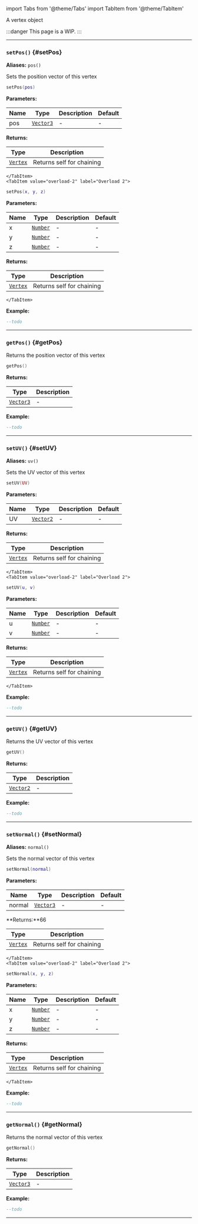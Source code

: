 import Tabs from '@theme/Tabs'
import TabItem from '@theme/TabItem'

A vertex object

:::danger
This page is a WIP.
:::

---

### <code>setPos()</code> \{#setPos}

**Aliases:** `pos()`

Sets the position vector of this vertex

<Tabs>
    <TabItem value="overload-1" label="Overload 1">

```lua
setPos(pos)
```

**Parameters:**

| Name | Type                                             | Description | Default |
| ---- | ------------------------------------------------ | ----------- | ------- |
| pos  | <code>[Vector3](/globals/Vectors/Vector3)</code> | -           | -       |

**Returns:**

| Type                                          | Description               |
| --------------------------------------------- | ------------------------- |
| <code>[Vertex](/globals/Models/Vertex)</code> | Returns self for chaining |

    </TabItem>
    <TabItem value="overload-2" label="Overload 2">

```lua
setPos(x, y, z)
```

**Parameters:**

| Name | Type                                            | Description | Default |
| ---- | ----------------------------------------------- | ----------- | ------- |
| x    | <code>[Number](/tutorials/types/Numbers)</code> | -           | -       |
| y    | <code>[Number](/tutorials/types/Numbers)</code> | -           | -       |
| z    | <code>[Number](/tutorials/types/Numbers)</code> | -           | -       |

**Returns:**

| Type                                          | Description               |
| --------------------------------------------- | ------------------------- |
| <code>[Vertex](/globals/Models/Vertex)</code> | Returns self for chaining |

    </TabItem>

</Tabs>

**Example:**

```lua
--todo
```

---

### <code>getPos()</code> \{#getPos}

Returns the position vector of this vertex

```lua
getPos()
```

**Returns:**

| Type                                             | Description |
| ------------------------------------------------ | ----------- |
| <code>[Vector3](/globals/Vectors/Vector3)</code> | -           |

**Example:**

```lua
--todo
```

---

### <code>setUV()</code> \{#setUV}

**Aliases:** `uv()`

Sets the UV vector of this vertex

<Tabs>
    <TabItem value="overload-1" label="Overload 1">

```lua
setUV(UV)
```

**Parameters:**

| Name | Type                                             | Description | Default |
| ---- | ------------------------------------------------ | ----------- | ------- |
| UV   | <code>[Vector2](/globals/Vectors/Vector2)</code> | -           | -       |

**Returns:**

| Type                                          | Description               |
| --------------------------------------------- | ------------------------- |
| <code>[Vertex](/globals/Models/Vertex)</code> | Returns self for chaining |

    </TabItem>
    <TabItem value="overload-2" label="Overload 2">

```lua
setUV(u, v)
```

**Parameters:**

| Name | Type                                            | Description | Default |
| ---- | ----------------------------------------------- | ----------- | ------- |
| u    | <code>[Number](/tutorials/types/Numbers)</code> | -           | -       |
| v    | <code>[Number](/tutorials/types/Numbers)</code> | -           | -       |

**Returns:**

| Type                                          | Description               |
| --------------------------------------------- | ------------------------- |
| <code>[Vertex](/globals/Models/Vertex)</code> | Returns self for chaining |

    </TabItem>

</Tabs>

**Example:**

```lua
--todo
```

---

### <code>getUV()</code> \{#getUV}

Returns the UV vector of this vertex

```lua
getUV()
```

**Returns:**

| Type                                             | Description |
| ------------------------------------------------ | ----------- |
| <code>[Vector2](/globals/Vectors/Vector2)</code> | -           |

**Example:**

```lua
--todo
```

---

### <code>setNormal()</code> \{#setNormal}

**Aliases:** `normal()`

Sets the normal vector of this vertex

<Tabs>
    <TabItem value="overload-1" label="Overload 1">

```lua
setNormal(normal)
```

**Parameters:**

| Name   | Type                                             | Description | Default |
| ------ | ------------------------------------------------ | ----------- | ------- |
| normal | <code>[Vector3](/globals/Vectors/Vector3)</code> | -           | -       |

**Returns:**66

| Type                                          | Description               |
| --------------------------------------------- | ------------------------- |
| <code>[Vertex](/globals/Models/Vertex)</code> | Returns self for chaining |

    </TabItem>
    <TabItem value="overload-2" label="Overload 2">

```lua
setNormal(x, y, z)
```

**Parameters:**

| Name | Type                                            | Description | Default |
| ---- | ----------------------------------------------- | ----------- | ------- |
| x    | <code>[Number](/tutorials/types/Numbers)</code> | -           | -       |
| y    | <code>[Number](/tutorials/types/Numbers)</code> | -           | -       |
| z    | <code>[Number](/tutorials/types/Numbers)</code> | -           | -       |

**Returns:**

| Type                                          | Description               |
| --------------------------------------------- | ------------------------- |
| <code>[Vertex](/globals/Models/Vertex)</code> | Returns self for chaining |

    </TabItem>

</Tabs>

**Example:**

```lua
--todo
```

---

### <code>getNormal()</code> \{#getNormal}

Returns the normal vector of this vertex

```lua
getNormal()
```

**Returns:**

| Type                                             | Description |
| ------------------------------------------------ | ----------- |
| <code>[Vector3](/globals/Vectors/Vector3)</code> | -           |

**Example:**

```lua
--todo
```

---
